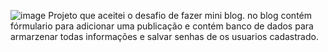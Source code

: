 ![image](https://github.com/user-attachments/assets/5f63042a-65ed-4f4f-9558-4b93dfb1df5b)
Projeto que aceitei o desafio de fazer mini blog. no blog contém fórmulario para adicionar uma publicação e contém banco de dados para armarzenar todas informações e salvar senhas de os usuarios cadastrado.
